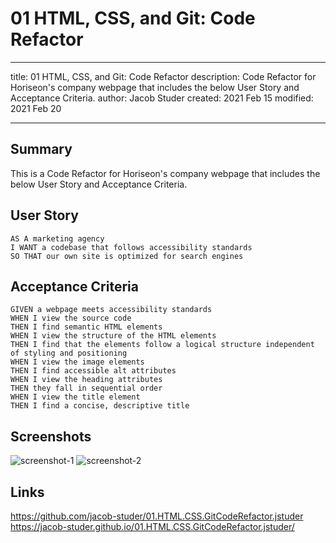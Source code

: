 # 01 HTML, CSS, and Git: Code Refactor

---

title: 01 HTML, CSS, and Git: Code Refactor
description: Code Refactor for Horiseon's company webpage that includes the below User Story and Acceptance Criteria.
author: Jacob Studer
created:  2021 Feb 15
modified: 2021 Feb 20

---

## Summary
This is a Code Refactor for Horiseon's company webpage that includes the below User Story and Acceptance Criteria.

## User Story

```
AS A marketing agency
I WANT a codebase that follows accessibility standards
SO THAT our own site is optimized for search engines
```

## Acceptance Criteria

```
GIVEN a webpage meets accessibility standards
WHEN I view the source code
THEN I find semantic HTML elements
WHEN I view the structure of the HTML elements
THEN I find that the elements follow a logical structure independent of styling and positioning
WHEN I view the image elements
THEN I find accessible alt attributes
WHEN I view the heading attributes
THEN they fall in sequential order
WHEN I view the title element
THEN I find a concise, descriptive title
```

## Screenshots
![screenshot-1](https://github.com/jacob-studer/01.HTML.CSS.GitCodeRefactor.jstuder/assets/images/Horiseon-screenshot-1.png)
![screenshot-2](https://github.com/jacob-studer/01.HTML.CSS.GitCodeRefactor.jstuder/assets/images/Horiseon-screenshot-2.png)

## Links
https://github.com/jacob-studer/01.HTML.CSS.GitCodeRefactor.jstuder
https://jacob-studer.github.io/01.HTML.CSS.GitCodeRefactor.jstuder/